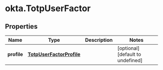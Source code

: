 # okta.TotpUserFactor

## Properties

Name | Type | Description | Notes
------------ | ------------- | ------------- | -------------
**profile** | [**TotpUserFactorProfile**](TotpUserFactorProfile.md) |  | [optional] [default to undefined]

